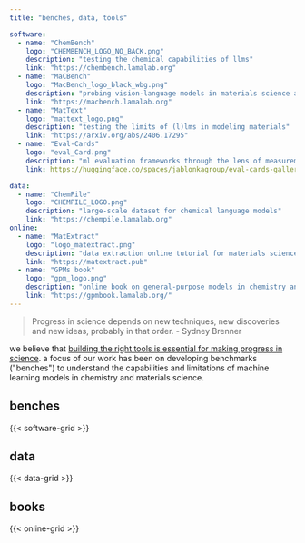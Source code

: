 ```yaml
---
title: "benches, data, tools"

software:
  - name: "ChemBench"
    logo: "CHEMBENCH_LOGO_NO_BACK.png"
    description: "testing the chemical capabilities of llms"
    link: "https://chembench.lamalab.org"
  - name: "MaCBench"
    logo: "MacBench_logo_black_wbg.png"
    description: "probing vision-language models in materials science and chemistry."
    link: "https://macbench.lamalab.org"
  - name: "MatText"
    logo: "mattext_logo.png"
    description: "testing the limits of (l)lms in modeling materials"
    link: "https://arxiv.org/abs/2406.17295"
  - name: "Eval-Cards"
    logo: "eval_Card.png"
    description: "ml evaluation frameworks through the lens of measurement theory."
    link: https://huggingface.co/spaces/jablonkagroup/eval-cards-gallery

data:
  - name: "ChemPile"
    logo: "CHEMPILE_LOGO.png"
    description: "large-scale dataset for chemical language models"
    link: "https://chempile.lamalab.org"
online:
  - name: "MatExtract"
    logo: "logo_matextract.png"
    description: "data extraction online tutorial for materials science"
    link: "https://matextract.pub"
  - name: "GPMs book"
    logo: "gpm_logo.png"
    description: "online book on general-purpose models in chemistry and materials science"
    link: "https://gpmbook.lamalab.org/"
---
```


> Progress in science depends on new techniques, new discoveries and new ideas, probably in that order. - Sydney Brenner

we believe that [building the right tools is essential for making progress in science](https://www.science.org/doi/10.1126/science.1232773).
a focus of our work has been on developing benchmarks ("benches") to understand the capabilities and limitations of machine learning models in chemistry and materials science.

## benches

{{< software-grid >}}

## data

{{< data-grid >}}

## books

{{< online-grid >}}

<!-- 
... 

## tools 

...  -->